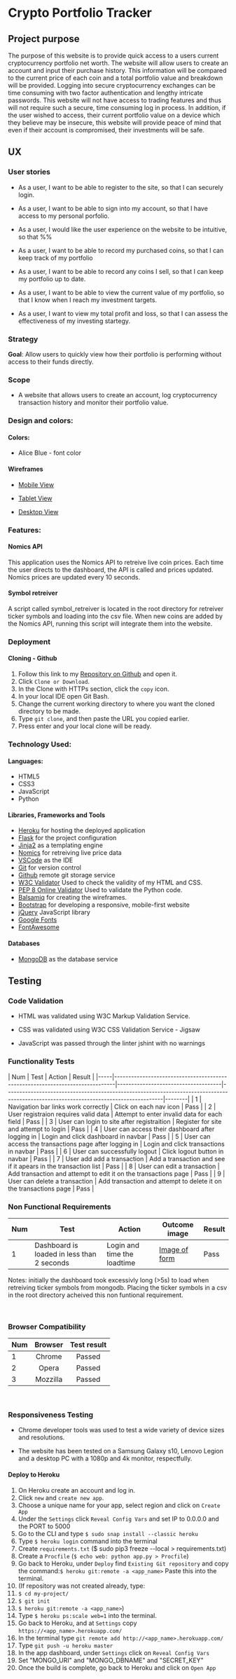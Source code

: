 # Crypto Portfolio Tracker


## Project purpose 
The purpose of this website is to provide quick access to a users current cryptocurrency portfolio net worth.
The website will allow users to create an account and input their purchase history. This information will be compared to the current price of each coin and a total portfolio value and breakdown will be provided. Logging into secure cryptocurrency exchanges can be time consuming with two factor authentication and lengthy intricate passwords. This website will not have access to trading features and thus will not require such a secure, time consuming log in process. In addition, if the user wished to access, their current portfolio value on a device which they believe may be insecure, this website will provide peace of mind that even if their account is compromised, their investments will be safe.

## UX

### User stories
* As a user, I want to be able to register to the site, so that I can securely login.

 

* As a user, I want to be able to sign into my account, so that I have access to my personal porfolio.

 

* As a user, I would like the user experience on the website to be
intuitive, so that %%


* As a user, I want to be able to record my purchased coins, so that I can keep track of my portfolio

 

* As a user, I want to be able to record any coins I sell, so that I can keep my portfolio up to date.

 

* As a user, I want to be able to view the current value of my portfolio, so that I know when I reach my investment targets.


* As a user, I want to view my total profit and loss, so that I can assess the effectiveness of my 
investing startegy.
    
 




### Strategy
__Goal__: Allow users to quickly view how their portfolio is performing without access to their funds directly.


### Scope
* A website that allows users to create an account, log cryptocurrency transaction history and monitor their portfolio value.

### Design and colors:


#### Colors:

* Alice Blue - font color


#### Wireframes
* [Mobile View](https://github.com/Wbwren/crypto-portfolio-tracker/blob/main/blob/master/wireframes/mobile-wireframe.png)

* [Tablet View](https://github.com/Wbwren/crypto-portfolio-tracker/blob/main/blob/master/wireframes/tablet-wireframe.png)

* [Desktop View](https://github.com/Wbwren/crypto-portfolio-tracker/blob/main/blob/master/wireframes/desktop-wireframe.png)


### Features:

#### Nomics API

This application uses the Nomics API to retreive live coin prices. Each time the user directs to the dashboard, the API is called and prices updated. Nomics prices are updated every 10 seconds.

#### Symbol retreiver
A script called symbol_retreiver is located in the root directory for retreiver ticker symbols and loading into the csv file.
When new coins are added by the Nomics API, running this script will integrate them into the website.


### Deployment

#### Cloning - Github 

1. Follow this link to my [Repository on Github](https://github.com/Wbwren/crypto-portfolio-tracker) and open it.
2. Click `Clone or Download`.
3. In the Clone with HTTPs section, click the `copy` icon.
4. In your local IDE open Git Bash.
5. Change the current working directory to where you want the cloned directory to be made.
6. Type `git clone`, and then paste the URL you copied earlier.
7. Press enter and your local clone will be ready.

### Technology Used:

#### Languages:

* HTML5
* CSS3
* JavaScript
* Python

#### Libraries, Frameworks and Tools

* <a href="https://www.heroku.com/">Heroku</a> for hosting the deployed application
* <a href="https://flask.palletsprojects.com/en/2.0.x/">Flask</a> for the project configuration
* <a href="https://jinja.palletsprojects.com/en/3.0.x/">Jinja2</a> as a templating engine
* <a href="https://p.nomics.com/cryptocurrency-bitcoin-api">Nomics</a> for retreiving live price data
* <a href="https://code.visualstudio.com/">VSCode</a> as the IDE
* <a href="https://git-scm.com/">Git</a> for version control
* <a href="https://github.com">Github</a> remote git storage service
* <a href="https://validator.w3.org/">W3C Validator</a> Used to check the validity of my HTML and CSS.
* <a href="http://pep8online.com/">PEP 8 Online Validator</a> Used to validate the Python code.
* <a href="https://moqups.com">Balsamiq</a> for creating the wireframes.
* <a href="https://getbootstrap.com/">Bootstrap</a> for developing a responsive, mobile-first website
* <a href="https://jquery.com/">jQuery</a> JavaScript library
* <a href="https://fonts.google.com/specimen/Nunito">Google Fonts</a>
* <a href="https://fontawesome.com/">FontAwesome</a>

#### Databases
* <a href="https://www.mongodb.com/">MongoDB</a> as the database service
 

## Testing

### Code Validation
* HTML was validated using W3C Markup Validation Service.

* CSS was validated using W3C CSS Validation Service - Jigsaw

* JavaScript was passed through the linter jshint with no warnings
### Functionality Tests
| Num | Test                                                                         | Action                                                                                                                        | Result |
|-----|------------------------------------------------------------------------------|-------------------------------------|--------------------------------------------------------------------------------------------------------------------------------------|--------|
| 1   | Navigation bar links work correctly | Click on each nav icon              | Pass   |
| 2   | User registraion requires valid data | Attempt to enter invalid data for each field | Pass   |
| 3   | User can login to site after registraition | Register for site and attempt to login | Pass   |
| 4   | User can access their dashboard after logging in | Login and click dashboard in navbar | Pass   |
| 5   | User can access the transactions page after logging in | Login and click transactions in navbar | Pass   |
| 6   | User can successfully logout | Click logout button in navbar | Pass   |
| 7   | User add add a transaction | Add a transaction and see if it apears in the transaction list | Pass   |
| 8   | User can edit a transaction | Add transaction and attempt to edit it on the transactions page | Pass   |
| 9   | User can delete a transaction | Add transaction and attempt to delete it on the transactions page | Pass   |

### Non Functional Requirements
| Num | Test                                                                         | Action                              | Outcome image                                                                                                                        | Result
|-----|------------------------------------------------------------------------------|-------------------------------------|--------------------------------------------------------------------------------------------------------------------------------------|--------|
| 1   | Dashboard is loaded in less than 2 seconds | Login and time the loadtime | [Image of form ](https://github.com/Wbwren/%%%.png) | Pass   |

Notes: initially the dashboard took excessivly long (>5s) to load when retreiving ticker symbols from mongodb. Placing the ticker
symbols in a csv in the root directory acheived this non funtional requirement.


<br>

### Browser Compatibility
| Num | Browser         | Test result |
| ---|:-------------:| :----: |
| 1 | Chrome | Passed
| 2 | Opera | Passed
| 3 | Mozzilla | Passed

<br>

### Responsiveness Testing
* Chrome developer tools was used to test a wide variety of device sizes and resolutions.

* The website has been tested on a Samsung Galaxy s10, Lenovo Legion and a desktop PC with a 1080p and 4k monitor, respectfully.



#### Deploy to Heroku 

1. On Heroku create an account and log in.
2. Click `new` and `create new app`.
3. Choose a unique name for your app, select region and click on `Create App`
4. Under the `Settings` click `Reveal Config Vars` and set IP to 0.0.0.0 and the PORT to 5000
5. Go to the CLI and type `$ sudo snap install --classic heroku`
6. Type `$ heroku login` command into the terminal
7. Create `requirements.txt` ($ sudo pip3 freeze --local > requirements.txt)
8. Create a `Procfile` (`$ echo web: python app.py > Procfile`)
9. Go back to Heroku, under `Deploy` find `Existing Git repository` and copy the command:`$ heroku git:remote -a <app_name>` Paste this into the terminal.
10. (If repository was not created already, type:
11. `$ cd my-project/`
12. `$ git init`
13. `$ heroku git:remote -a <app_name>`)
14. Type `$ heroku ps:scale web=1` into the terminal.
15. Go back to Heroku, and at `Settings` copy `https://<app_name>.herokuapp.com/` 
16. In the terminal type `git remote add http://<app_name>.herokuapp.com/`
16. Type `git push -u heroku master`
17. In the app dashboard, under `Settings` click on `Reveal Config Vars`
21. Set "MONGO_URI" and "MONGO_DBNAME" and "SECRET_KEY"
22. Once the build is complete, go back to Heroku and click on `Open App`